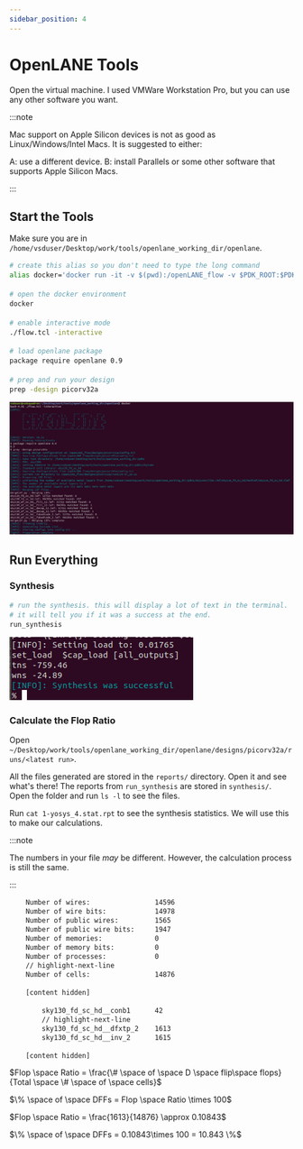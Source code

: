 ```yaml
---
sidebar_position: 4
---
```


# OpenLANE Tools

Open the virtual machine. I used VMWare Workstation Pro, but you can use any other software you want.

:::note

Mac support on Apple Silicon devices is not as good as Linux/Windows/Intel Macs. It is suggested to either:

A: use a different device.
B: install Parallels or some other software that supports Apple Silicon Macs.

:::

## Start the Tools

Make sure you are in `/home/vsduser/Desktop/work/tools/openlane_working_dir/openlane`.

```bash showLineNumbers title="vsduser@vsdsquadron: ~/Desktop/work/tools/openlane_working_dir/openlane"
# create this alias so you don't need to type the long command
alias docker='docker run -it -v $(pwd):/openLANE_flow -v $PDK_ROOT:$PDK_ROOT -e PDK_ROOT=$PDK_ROOT -u $(id -u $USER):$(id -g $USER) efabless/openlane:v0.21'

# open the docker environment
docker

# enable interactive mode
./flow.tcl -interactive

# load openlane package
package require openlane 0.9

# prep and run your design
prep -design picorv32a
```

![Opening the tools](./OpenLANE-picorv32a-Images/start-tools.png)

## Run Everything

### Synthesis

```bash showLineNumbers title="vsduser@vsdsquadron: ~/Desktop/work/tools/openlane_working_dir/openlane"
# run the synthesis. this will display a lot of text in the terminal.
# it will tell you if it was a success at the end.
run_synthesis
```

![Running the synthesis](./OpenLANE-picorv32a-Images/run-synthesis.png)

### Calculate the Flop Ratio

Open `~/Desktop/work/tools/openlane_working_dir/openlane/designs/picorv32a/runs/<latest run>`.

All the files generated are stored in the `reports/` directory. Open it and see what's there! The reports from `run_synthesis` are stored in `synthesis/`. Open the folder and run `ls -l` to see the files.

Run `cat 1-yosys_4.stat.rpt` to see the synthesis statistics. We will use this to make our calculations.

:::note

The numbers in your file *may* be different. However, the calculation process is still the same.

:::

```title="1-yosys_4.stat.rpt"
    Number of wires:                14596
    Number of wire bits:            14978
    Number of public wires:         1565
    Number of public wire bits:     1947
    Number of memories:             0
    Number of memory bits:          0
    Number of processes:            0
    // highlight-next-line
    Number of cells:                14876

    [content hidden]

        sky130_fd_sc_hd__conb1      42
        // highlight-next-line
        sky130_fd_sc_hd__dfxtp_2    1613
        sky130_fd_sc_hd__inv_2      1615

    [content hidden]
```

$Flop \space Ratio = \frac{\# \space of \space D \space flip\space flops}{Total \space \# \space of \space cells}$

$\% \space of \space DFFs = Flop \space Ratio \times 100$

$Flop \space Ratio = \frac{1613}{14876} \approx 0.10843$

$\% \space of \space DFFs = 0.10843\times 100 = 10.843 \%$
